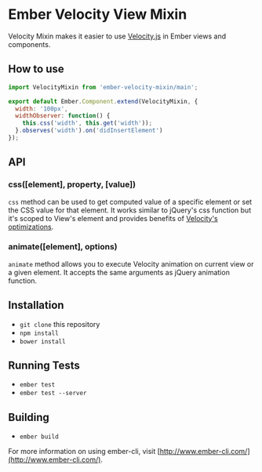 # Ember Velocity View Mixin

Velocity Mixin makes it easier to use [Velocity.js](http://julian.com/research/velocity/) in Ember views and components.

## How to use

```javascript
import VelocityMixin from 'ember-velocity-mixin/main';

export default Ember.Component.extend(VelocityMixin, {
  width: '100px',
  widthObserver: function() {
    this.css('width', this.get('width'));
  }.observes('width').on('didInsertElement')
});

```

## API

### css([element], property, [value])

```css``` method can be used to get computed value of a specific element or set the CSS value for that element. It works
similar to jQuery's css function but it's scoped to View's element and provides benefits of [Velocity's optimizations](https://github.com/julianshapiro/velocity/blob/master/velocity.js#L1587).

### animate([element], options)

```animate``` method allows you to execute Velocity animation on current view or a given element. It accepts the same arguments as jQuery animation function.

## Installation

* `git clone` this repository
* `npm install`
* `bower install`

## Running Tests

* `ember test`
* `ember test --server`

## Building

* `ember build`

For more information on using ember-cli, visit [http://www.ember-cli.com/](http://www.ember-cli.com/).

